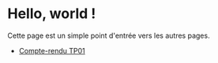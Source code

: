 # Hello, world !

Cette page est un simple point d'entrée vers les autres pages.

+ [Compte-rendu TP01](CR/CR-TP01/CR-TP01.md)
